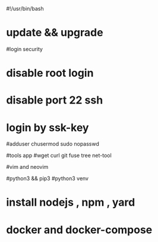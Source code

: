 #!/usr/bin/bash

# update && upgrade

#login security
# disable root login 
# disable port 22 ssh
# login by ssk-key

 
#adduser 
chusermod
sudo nopasswd

#tools app
#wget curl git fuse tree net-tool

#vim and neovim

#python3 && pip3
#python3 venv

# install nodejs , npm , yard

# docker and docker-compose





